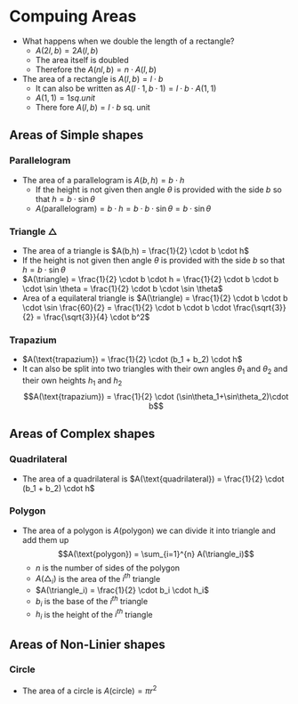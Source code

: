 # Compuing Areas

- What happens when we double the length of a rectangle?
  - $A(2l, b) = 2A(l, b)$
  - The area itself is doubled
  - Therefore the $A(nl,b)= n \cdot A(l,b)$
- The area of a rectangle is $A(l,b) = l \cdot b$
  - It can also be written as $A(l \cdot 1, b \cdot 1) = l \cdot b \cdot A(1,1)$
  - $A(1,1) = 1 sq. unit$
  - There fore $A(l,b) = l \cdot b \text{ sq. unit}$

## Areas of Simple shapes

### Parallelogram

- The area of a parallelogram is $A(b,h) = b \cdot h$
  - If the height is not given then angle $\theta$ is provided with the side $b$ so that $h = b \cdot \sin \theta$
  - $A(\text{parallelogram}) = b \cdot h = b \cdot b \cdot \sin \theta = b \cdot \sin \theta$

### Triangle $\triangle$

- The area of a triangle is $A(b,h) = \frac{1}{2} \cdot b \cdot h$
- If the height is not given then angle $\theta$ is provided with the side $b$ so that $h = b \cdot \sin \theta$
- $A(\triangle) = \frac{1}{2} \cdot b \cdot h = \frac{1}{2} \cdot b \cdot b \cdot \sin \theta = \frac{1}{2} \cdot b \cdot \sin \theta$
- Area of a equilateral triangle is $A(\triangle) = \frac{1}{2} \cdot b \cdot b \cdot \sin \frac{60}{2} = \frac{1}{2} \cdot b \cdot b \cdot \frac{\sqrt{3}}{2} = \frac{\sqrt{3}}{4} \cdot b^2$
### Trapazium

- $A(\text{trapazium}) = \frac{1}{2} \cdot (b_1 + b_2) \cdot h$
- It can also be split into two triangles with their own angles $\theta_1$ and $\theta_2$ and their own heights $h_1$ and $h_2$
  $$A(\text{trapazium}) = \frac{1}{2} \cdot (\sin\theta_1+\sin\theta_2)\cdot b$$

## Areas of Complex shapes
### Quadrilateral
- The area of a quadrilateral is $A(\text{quadrilateral}) = \frac{1}{2} \cdot (b_1 + b_2) \cdot h$

### Polygon
- The area of a polygon is $A(\text{polygon})$ we can divide it into triangle and add them up
  $$A(\text{polygon}) = \sum_{i=1}^{n} A(\triangle_i)$$
  - $n$ is the number of sides of the polygon
  - $A(\triangle_i)$ is the area of the $i^{th}$ triangle
  - $A(\triangle_i) = \frac{1}{2} \cdot b_i \cdot h_i$
  - $b_i$ is the base of the $i^{th}$ triangle
  - $h_i$ is the height of the $i^{th}$ triangle

## Areas of Non-Linier shapes
### Circle
- The area of a circle is $A(\text{circle}) = \pi r^2$